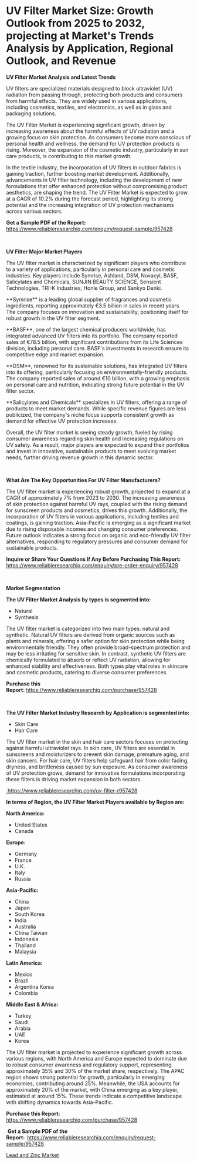 <p><h1>UV Filter Market Size: Growth Outlook from 2025 to 2032, projecting at Market's Trends Analysis by Application, Regional Outlook, and Revenue</h1></p><p><strong>UV Filter Market Analysis and Latest Trends</strong></p>
<p><p>UV filters are specialized materials designed to block ultraviolet (UV) radiation from passing through, protecting both products and consumers from harmful effects. They are widely used in various applications, including cosmetics, textiles, and electronics, as well as in glass and packaging solutions.</p><p>The UV Filter Market is experiencing significant growth, driven by increasing awareness about the harmful effects of UV radiation and a growing focus on skin protection. As consumers become more conscious of personal health and wellness, the demand for UV protection products is rising. Moreover, the expansion of the cosmetic industry, particularly in sun care products, is contributing to this market growth. </p><p>In the textile industry, the incorporation of UV filters in outdoor fabrics is gaining traction, further boosting market development. Additionally, advancements in UV filter technology, including the development of new formulations that offer enhanced protection without compromising product aesthetics, are shaping the trend. The UV Filter Market is expected to grow at a CAGR of 10.2% during the forecast period, highlighting its strong potential and the increasing integration of UV protection mechanisms across various sectors.</p></p>
<p><strong>Get a Sample PDF of the Report:&nbsp;</strong> <a href="https://www.reliableresearchiq.com/enquiry/request-sample/957428?utm_campaign=2760&utm_medium=2&utm_source=Github&utm_content=ia&utm_term=31032025&utm_id=uv-filter">https://www.reliableresearchiq.com/enquiry/request-sample/957428</a></p>
<p>&nbsp;</p>
<p><strong>UV Filter Major Market Players</strong></p>
<p><p>The UV filter market is characterized by significant players who contribute to a variety of applications, particularly in personal care and cosmetic industries. Key players include Symrise, Ashland, DSM, Novacyl, BASF, Salicylates and Chemicals, SUNJIN BEAUTY SCIENCE, Sensient Technologies, TRI-K Industries, Honle Group, and Sankyo Denki.</p><p>**Symrise** is a leading global supplier of fragrances and cosmetic ingredients, reporting approximately €3.5 billion in sales in recent years. The company focuses on innovation and sustainability, positioning itself for robust growth in the UV filter segment.</p><p>**BASF**, one of the largest chemical producers worldwide, has integrated advanced UV filters into its portfolio. The company reported sales of €78.5 billion, with significant contributions from its Life Sciences division, including personal care. BASF's investments in research ensure its competitive edge and market expansion.</p><p>**DSM**, renowned for its sustainable solutions, has integrated UV filters into its offering, particularly focusing on environmentally-friendly products. The company reported sales of around €10 billion, with a growing emphasis on personal care and nutrition, indicating strong future potential in the UV filter sector.</p><p>**Salicylates and Chemicals** specializes in UV filters, offering a range of products to meet market demands. While specific revenue figures are less publicized, the company's niche focus supports consistent growth as demand for effective UV protection increases.</p><p>Overall, the UV filter market is seeing steady growth, fueled by rising consumer awareness regarding skin health and increasing regulations on UV safety. As a result, major players are expected to expand their portfolios and invest in innovative, sustainable products to meet evolving market needs, further driving revenue growth in this dynamic sector.</p></p>
<p>&nbsp;</p>
<p><strong>What Are The Key Opportunities For UV Filter Manufacturers?</strong></p>
<p><p>The UV filter market is experiencing robust growth, projected to expand at a CAGR of approximately 7% from 2023 to 2030. The increasing awareness of skin protection against harmful UV rays, coupled with the rising demand for sunscreen products and cosmetics, drives this growth. Additionally, the incorporation of UV filters in various applications, including textiles and coatings, is gaining traction. Asia-Pacific is emerging as a significant market due to rising disposable incomes and changing consumer preferences. Future outlook indicates a strong focus on organic and eco-friendly UV filter alternatives, responding to regulatory pressures and consumer demand for sustainable products.</p></p>
<p><strong>Inquire or Share Your Questions If Any Before Purchasing This Report:</strong> <a href="https://www.reliableresearchiq.com/enquiry/pre-order-enquiry/957428?utm_campaign=2760&utm_medium=2&utm_source=Github&utm_content=ia&utm_term=31032025&utm_id=uv-filter">https://www.reliableresearchiq.com/enquiry/pre-order-enquiry/957428</a></p>
<p>&nbsp;</p>
<p><strong>Market Segmentation</strong></p>
<p><strong>The UV Filter Market Analysis by types is segmented into:</strong></p>
<p><ul><li>Natural</li><li>Synthesis</li></ul></p>
<p><p>The UV filter market is categorized into two main types: natural and synthetic. Natural UV filters are derived from organic sources such as plants and minerals, offering a safer option for skin protection while being environmentally friendly. They often provide broad-spectrum protection and may be less irritating for sensitive skin. In contrast, synthetic UV filters are chemically formulated to absorb or reflect UV radiation, allowing for enhanced stability and effectiveness. Both types play vital roles in skincare and cosmetic products, catering to diverse consumer preferences.</p></p>
<p><strong>Purchase this Report:&nbsp;</strong><a href="https://www.reliableresearchiq.com/purchase/957428?utm_campaign=2760&utm_medium=2&utm_source=Github&utm_content=ia&utm_term=31032025&utm_id=uv-filter">https://www.reliableresearchiq.com/purchase/957428</a></p>
<p>&nbsp;</p>
<p><strong>The UV Filter Market Industry Research by Application is segmented into:</strong></p>
<p><ul><li>Skin Care</li><li>Hair Care</li></ul></p>
<p><p>The UV filter market in the skin and hair care sectors focuses on protecting against harmful ultraviolet rays. In skin care, UV filters are essential in sunscreens and moisturizers to prevent skin damage, premature aging, and skin cancers. For hair care, UV filters help safeguard hair from color fading, dryness, and brittleness caused by sun exposure. As consumer awareness of UV protection grows, demand for innovative formulations incorporating these filters is driving market expansion in both sectors.</p></p>
<p><a href="https://www.reliableresearchiq.com/uv-filter-r957428?utm_campaign=2760&utm_medium=2&utm_source=Github&utm_content=ia&utm_term=31032025&utm_id=uv-filter">&nbsp;https://www.reliableresearchiq.com/uv-filter-r957428</a></p>
<p><strong>In terms of Region, the UV Filter Market Players available by Region are:</strong></p>
<p>
    <p> <strong> North America: </strong>
        <ul>
            <li>United States</li>
            <li>Canada</li>
        </ul>
        </p> 
    <p> <strong> Europe: </strong>
        <ul>
            <li>Germany</li>
            <li>France</li>
            <li>U.K.</li>
            <li>Italy</li>
            <li>Russia</li>
        </ul>
        </p> 
    <p> <strong> Asia-Pacific: </strong>
        <ul>
            <li>China</li>
            <li>Japan</li>
            <li>South Korea</li>
            <li>India</li>
            <li>Australia</li>
            <li>China Taiwan</li>
            <li>Indonesia</li>
            <li>Thailand</li>
            <li>Malaysia</li>
        </ul>
        </p> 
    <p> <strong> Latin America: </strong>
        <ul>
            <li>Mexico</li>
            <li>Brazil</li>
            <li>Argentina Korea</li>
            <li>Colombia</li>
        </ul>
        </p> 
    <p> <strong> Middle East & Africa: </strong>
        <ul>
            <li>Turkey</li>
            <li>Saudi</li>
            <li>Arabia</li>
            <li>UAE</li>
            <li>Korea</li>
        </ul>
    </p>
    </p>
<p><p>The UV filter market is projected to experience significant growth across various regions, with North America and Europe expected to dominate due to robust consumer awareness and regulatory support, representing approximately 35% and 30% of the market share, respectively. The APAC region shows strong potential for growth, particularly in emerging economies, contributing around 25%. Meanwhile, the USA accounts for approximately 20% of the market, with China emerging as a key player, estimated at around 15%. These trends indicate a competitive landscape with shifting dynamics towards Asia-Pacific.</p></p>
<p><strong>Purchase this Report: </strong><a href="https://www.reliableresearchiq.com/purchase/957428?utm_campaign=2760&utm_medium=2&utm_source=Github&utm_content=ia&utm_term=31032025&utm_id=uv-filter">https://www.reliableresearchiq.com/purchase/957428</a></p>
<p>&nbsp;<strong>Get a Sample PDF of the Report:&nbsp;&nbsp;</strong><a href="https://www.reliableresearchiq.com/enquiry/request-sample/957428?utm_campaign=2760&utm_medium=2&utm_source=Github&utm_content=ia&utm_term=31032025&utm_id=uv-filter">https://www.reliableresearchiq.com/enquiry/request-sample/957428</a></p>
<p><strong></strong></p>
<p><p><a href="https://github.com/vitrilaoire/Market-Research-Report-List-1/blob/main/lead-and-zinc-market.md?utm_campaign=2760&utm_medium=2&utm_source=Github&utm_content=ia&utm_term=31032025&utm_id=uv-filter">Lead and Zinc Market</a></p></p>